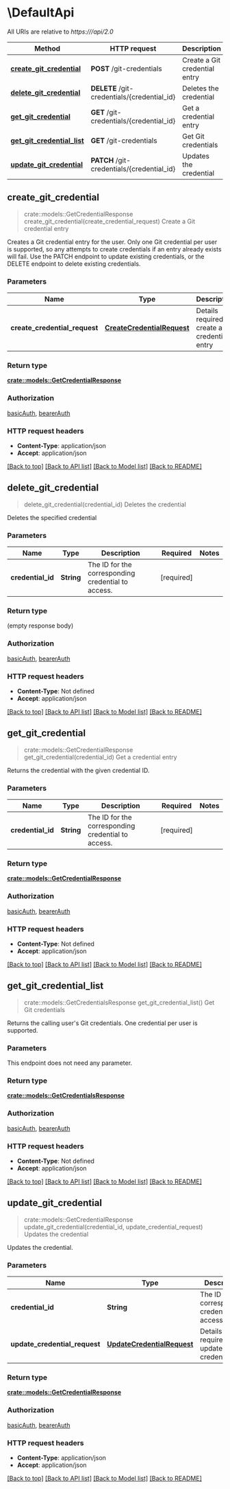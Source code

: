 # \DefaultApi

All URIs are relative to *https://<databricks-instance>/api/2.0*

Method | HTTP request | Description
------------- | ------------- | -------------
[**create_git_credential**](DefaultApi.md#create_git_credential) | **POST** /git-credentials | Create a Git credential entry
[**delete_git_credential**](DefaultApi.md#delete_git_credential) | **DELETE** /git-credentials/{credential_id} | Deletes the credential
[**get_git_credential**](DefaultApi.md#get_git_credential) | **GET** /git-credentials/{credential_id} | Get a credential entry
[**get_git_credential_list**](DefaultApi.md#get_git_credential_list) | **GET** /git-credentials | Get Git credentials
[**update_git_credential**](DefaultApi.md#update_git_credential) | **PATCH** /git-credentials/{credential_id} | Updates the credential



## create_git_credential

> crate::models::GetCredentialResponse create_git_credential(create_credential_request)
Create a Git credential entry

Creates a Git credential entry for the user. Only one Git credential per user is supported, so any attempts to create credentials if an entry already exists will fail. Use the PATCH endpoint to update existing credentials, or the DELETE endpoint to delete existing credentials.

### Parameters


Name | Type | Description  | Required | Notes
------------- | ------------- | ------------- | ------------- | -------------
**create_credential_request** | [**CreateCredentialRequest**](CreateCredentialRequest.md) | Details required to create a Git credential entry | [required] |

### Return type

[**crate::models::GetCredentialResponse**](GetCredentialResponse.md)

### Authorization

[basicAuth](../README.md#basicAuth), [bearerAuth](../README.md#bearerAuth)

### HTTP request headers

- **Content-Type**: application/json
- **Accept**: application/json

[[Back to top]](#) [[Back to API list]](../README.md#documentation-for-api-endpoints) [[Back to Model list]](../README.md#documentation-for-models) [[Back to README]](../README.md)


## delete_git_credential

> delete_git_credential(credential_id)
Deletes the credential

Deletes the specified credential

### Parameters


Name | Type | Description  | Required | Notes
------------- | ------------- | ------------- | ------------- | -------------
**credential_id** | **String** | The ID for the corresponding credential to access. | [required] |

### Return type

 (empty response body)

### Authorization

[basicAuth](../README.md#basicAuth), [bearerAuth](../README.md#bearerAuth)

### HTTP request headers

- **Content-Type**: Not defined
- **Accept**: application/json

[[Back to top]](#) [[Back to API list]](../README.md#documentation-for-api-endpoints) [[Back to Model list]](../README.md#documentation-for-models) [[Back to README]](../README.md)


## get_git_credential

> crate::models::GetCredentialResponse get_git_credential(credential_id)
Get a credential entry

Returns the credential with the given credential ID.

### Parameters


Name | Type | Description  | Required | Notes
------------- | ------------- | ------------- | ------------- | -------------
**credential_id** | **String** | The ID for the corresponding credential to access. | [required] |

### Return type

[**crate::models::GetCredentialResponse**](GetCredentialResponse.md)

### Authorization

[basicAuth](../README.md#basicAuth), [bearerAuth](../README.md#bearerAuth)

### HTTP request headers

- **Content-Type**: Not defined
- **Accept**: application/json

[[Back to top]](#) [[Back to API list]](../README.md#documentation-for-api-endpoints) [[Back to Model list]](../README.md#documentation-for-models) [[Back to README]](../README.md)


## get_git_credential_list

> crate::models::GetCredentialsResponse get_git_credential_list()
Get Git credentials

Returns the calling user's Git credentials. One credential per user is supported.

### Parameters

This endpoint does not need any parameter.

### Return type

[**crate::models::GetCredentialsResponse**](GetCredentialsResponse.md)

### Authorization

[basicAuth](../README.md#basicAuth), [bearerAuth](../README.md#bearerAuth)

### HTTP request headers

- **Content-Type**: Not defined
- **Accept**: application/json

[[Back to top]](#) [[Back to API list]](../README.md#documentation-for-api-endpoints) [[Back to Model list]](../README.md#documentation-for-models) [[Back to README]](../README.md)


## update_git_credential

> crate::models::GetCredentialResponse update_git_credential(credential_id, update_credential_request)
Updates the credential

Updates the credential.

### Parameters


Name | Type | Description  | Required | Notes
------------- | ------------- | ------------- | ------------- | -------------
**credential_id** | **String** | The ID for the corresponding credential to access. | [required] |
**update_credential_request** | [**UpdateCredentialRequest**](UpdateCredentialRequest.md) | Details required to update the credential | [required] |

### Return type

[**crate::models::GetCredentialResponse**](GetCredentialResponse.md)

### Authorization

[basicAuth](../README.md#basicAuth), [bearerAuth](../README.md#bearerAuth)

### HTTP request headers

- **Content-Type**: application/json
- **Accept**: application/json

[[Back to top]](#) [[Back to API list]](../README.md#documentation-for-api-endpoints) [[Back to Model list]](../README.md#documentation-for-models) [[Back to README]](../README.md)

